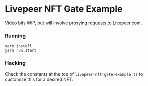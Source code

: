 # Livepeer NFT Gate Example

Video bits WIP, but will involve proxying requests to Livepeer.com.

### Running

```
yarn install
yarn run start
```

### Hacking

Check the constants at the top of `livepeer-nft-gate-example.ts` to customize this for a desired NFT.
